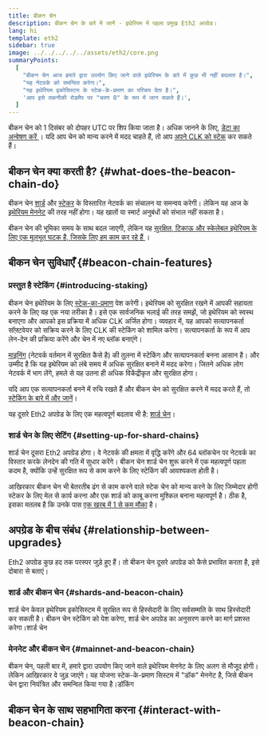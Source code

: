 ```yaml
---
title: बीकन चेन
description: बीकन चेन के बारे में जानें - इथेरियम में पहला प्रमुख Eth2 अपग्रेड।
lang: hi
template: eth2
sidebar: true
image: ../../../../../assets/eth2/core.png
summaryPoints:
  [
    "बीकन चेन आज हमारे द्वारा उपयोग किए जाने वाले इथेरियम के बारे में कुछ भी नहीं बदलता है।",
    "यह नेटवर्क को समन्वित करेगा।",
    "यह इथेरियम इकोसिस्टम के स्टेक-के-प्रमाण का परिचय देता है।",
    'आप इसे तकनीकी रोडमैप पर "चरण 0" के रूप में जान सकते हैं।',
  ]
---
```


<UpgradeStatus isShipped date="Shipped!">
    बीकन चेन को 1 दिसंबर को दोपहर UTC पर शिप किया जाता है। अधिक जानने के लिए, <a href="https://beaconscan.com/"> डेटा का अन्वेषण करें </a>। यदि आप चेन को मान्य करने में मदद चाहते हैं, तो आप <a href="/eth2/staking/"> अपने CLK को स्टेक</a> कर सकते हैं।
</UpgradeStatus>

## बीकन चेन क्या करती है? {#what-does-the-beacon-chain-do}

बीकन चेन [शार्ड](/eth2/shard-chains/) और [स्टेकर](/eth2/staking/) के विस्तारित नेटवर्क का संचालन या समन्वय करेगी। लेकिन यह आज के [इथेरियम मेननेट](/glossary/#mainnet) की तरह नहीं होगा। यह खातों या स्मार्ट अनुबंधों को संभाल नहीं सकता है।

बीकन चेन की भूमिका समय के साथ बदल जाएगी, लेकिन यह [ सुरक्षित, टिकाऊ और स्केलेबल इथेरियम के लिए एक मूलभूत घटक है, जिसके लिए हम काम कर रहे हैं ](/eth2/vision/)।

## बीकन चेन सुविधाएँ {#beacon-chain-features}

### प्रस्तुत है स्टेकिंग {#introducing-staking}

बीकन चेन इथेरियम के लिए [स्टेक-का-प्रमाण](/developers/docs/consensus-mechanisms/pos/) पेश करेगी। इथेरियम को सुरक्षित रखने में आपकी सहायता करने के लिए यह एक नया तरीका है। इसे एक सार्वजनिक भलाई की तरह समझें, जो इथेरियम को स्वस्थ बनाएगा और आपको इस प्रक्रिया में अधिक CLK अर्जित होगा। व्यवहार में, यह आपको सत्यापनकर्ता सॉफ़्टवेयर को सक्रिय करने के लिए CLK की स्टेकिंग को शामिल करेगा। सत्यापनकर्ता के रूप में आप लेन-देन की प्रक्रिया करेंगे और चेन में नए ब्लॉक बनाएंगे।

[माइनिंग](/developers/docs/mining/) (नेटवर्क वर्तमान में सुरक्षित कैसे है) की तुलना में स्टेकिंग और सत्यापनकर्ता बनना आसान है। और उम्मीद है कि यह इथेरियम को लंबे समय में अधिक सुरक्षित बनाने में मदद करेगा। जितने अधिक लोग नेटवर्क में भाग लेंगे, हमले से यह उतना ही अधिक विकेंद्रीकृत और सुरक्षित होगा।

<InfoBanner emoji=":money_bag:">
यदि आप एक सत्यापनकर्ता बनने में रुचि रखते हैं और बीकन चेन को सुरक्षित करने में मदद करते हैं, तो <a href="/eth2/staking/">स्टेकिंग के बारे में और जानें</a>।
</InfoBanner>

यह दूसरे Eth2 अपग्रेड के लिए एक महत्वपूर्ण बदलाव भी है: [शार्ड चेन](/eth2/shard-chains/)।

### शार्ड चेन के लिए सेटिंग {#setting-up-for-shard-chains}

शार्ड चेन दूसरा Eth2 अपग्रेड होगा। वे नेटवर्क की क्षमता में वृद्धि करेंगे और 64 ब्लॉकचेन पर नेटवर्क का विस्तार करके लेनदेन की गति में सुधार करेंगे। बीकन चेन शार्ड चेन शुरू करने में एक महत्वपूर्ण पहला कदम है, क्योंकि उन्हें सुरक्षित रूप से काम करने के लिए स्टेकिंग की आवश्यकता होती है।

आखिरकार बीकन चेन भी बेतरतीब ढंग से काम करने वाले स्टेक चेन को मान्य करने के लिए जिम्मेदार होगी स्टेकर के लिए मेल से कार्य करना और एक शार्ड को काबू करना मुश्किल बनाना महत्वपूर्ण है। ठीक है, इसका मतलब है कि उनके पास [एक खरब में 1 से कम मौका](https://medium.com/@chihchengliang/minimum-committee-size-explained-67047111fa20) है।

## अपग्रेड के बीच संबंध {#relationship-between-upgrades}

Eth2 अपग्रेड कुछ हद तक परस्पर जुड़े हुए हैं। तो बीकन चेन दूसरे अपग्रेड को कैसे प्रभावित करता है, इसे दोबारा से बताएं।

### शार्ड और बीकन चेन {#shards-and-beacon-chain}

शार्ड चेन केवल इथेरियम इकोसिस्टम में सुरक्षित रूप से हिस्सेदारी के लिए सर्वसम्मति के साथ हिस्सेदारी कर सकती है। बीकन चेन स्टेकिंग को पेश करेगा, शार्ड चेन अपग्रेड का अनुसरण करने का मार्ग प्रशस्त करेगा।<ButtonLink to="/eth2/shard-chains/">शार्ड चेन</ButtonLink>

### मेननेट और बीकन चेन {#mainnet-and-beacon-chain}

बीकन चेन, पहली बार में, हमारे द्वारा उपयोग किए जाने वाले इथेरियम मेननेट के लिए अलग से मौजूद होगी। लेकिन आखिरकार वे जुड़ जाएंगे। यह योजना स्टेक-के-प्रमाण सिस्टम में "डॉक" मेननेट है, जिसे बीकन चेन द्वारा नियंत्रित और समन्वित किया गया है।<ButtonLink to="/eth2/merge/">डॉकिंग</ButtonLink>

<Divider />

## बीकन चेन के साथ सहभागिता करना {#interact-with-beacon-chain}

<Eth2BeaconChainActions />
